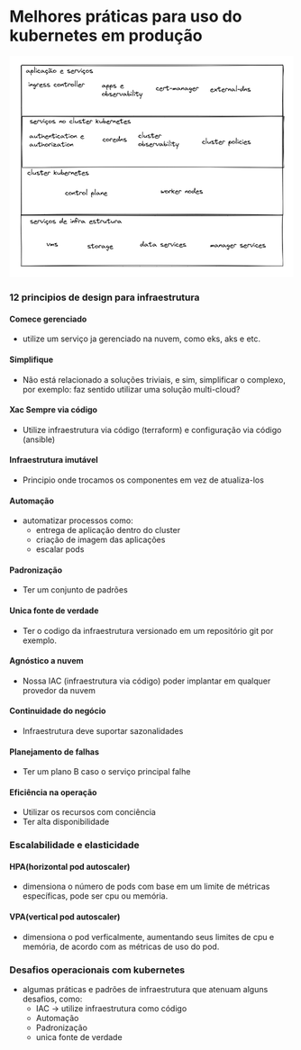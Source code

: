 # Melhores práticas para uso do kubernetes em produção

![Alt text](https://github.com/fabriciolfj/kubernetes_v2/blob/main/kubernetes.png)

### 12 principios de design para infraestrutura

#### Comece gerenciado
- utilize um serviço ja gerenciado na nuvem, como eks, aks e etc.

#### Simplifique
- Não está relacionado a soluções triviais, e sim, simplificar o complexo, por exemplo: faz sentido utilizar uma solução multi-cloud?

#### Xac Sempre via código
- Utilize infraestrutura via código (terraform) e configuração via código (ansible)

#### Infraestrutura imutável
- Principio onde trocamos os componentes em vez de atualiza-los

#### Automação
- automatizar processos como:
  - entrega de aplicação dentro do cluster
  - criação de imagem das aplicações
  - escalar pods


#### Padronização
- Ter um conjunto de padrões 

#### Unica fonte de verdade
- Ter o codigo da infraestrutura versionado em um repositório git por exemplo.

#### Agnóstico a nuvem
- Nossa IAC (infraestrutura via código) poder implantar em qualquer provedor da nuvem

#### Continuidade do negócio
- Infraestrutura deve suportar sazonalidades

#### Planejamento de falhas
- Ter um plano B caso o serviço principal falhe

#### Eficiência na operação
- Utilizar os recursos com conciência
- Ter alta disponibilidade

### Escalabilidade e elasticidade
#### HPA(horizontal pod autoscaler)
- dimensiona o número de pods com base em um limite de métricas específicas, pode ser cpu ou memória.

#### VPA(vertical pod autoscaler)
- dimensiona o pod verficalmente, aumentando seus limites de cpu e memória, de acordo com as métricas de uso do pod.

### Desafios operacionais com kubernetes
- algumas práticas e padrões de infraestrutura que atenuam alguns desafios, como:
  - IAC -> utilize infraestrutura como código
  - Automação
  - Padronização
  - unica fonte de verdade 

